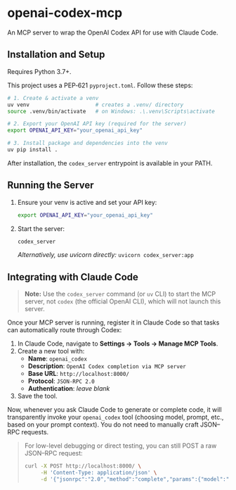 # openai-codex-mcp
An MCP server to wrap the OpenAI Codex API for use with Claude Code.

## Installation and Setup

Requires Python 3.7+.

This project uses a PEP‑621 `pyproject.toml`. Follow these steps:

```bash
# 1. Create & activate a venv
uv venv                     # creates a .venv/ directory
source .venv/bin/activate   # on Windows: .\.venv\Scripts\activate

# 2. Export your OpenAI API key (required for the server)
export OPENAI_API_KEY="your_openai_api_key"

# 3. Install package and dependencies into the venv
uv pip install .
```
After installation, the `codex_server` entrypoint is available in your PATH.

## Running the Server

1. Ensure your venv is active and set your API key:
   ```bash
   export OPENAI_API_KEY="your_openai_api_key"
   ```
2. Start the server:
   ```bash
   codex_server
   ```
   *Alternatively, use uvicorn directly:* `uvicorn codex_server:app`

## Integrating with Claude Code

> **Note:** Use the `codex_server` command (or `uv` CLI) to start the MCP server, not `codex` (the official OpenAI CLI), which will not launch this server.

Once your MCP server is running, register it in Claude Code so that tasks can automatically route through Codex:

1. In Claude Code, navigate to **Settings → Tools → Manage MCP Tools**.
2. Create a new tool with:
   - **Name**: `openai_codex`
   - **Description**: `OpenAI Codex completion via MCP server`
   - **Base URL**: `http://localhost:8000/`
   - **Protocol**: `JSON-RPC 2.0`
   - **Authentication**: _leave blank_
3. Save the tool.

Now, whenever you ask Claude Code to generate or complete code, it will transparently invoke your `openai_codex` tool (choosing model, prompt, etc., based on your prompt context). You do not need to manually craft JSON–RPC requests.

> For low-level debugging or direct testing, you can still POST a raw JSON–RPC request:
> ```bash
> curl -X POST http://localhost:8000/ \
>      -H 'Content-Type: application/json' \
>      -d '{"jsonrpc":"2.0","method":"complete","params":{"model":"gpt-4o-mini","prompt":"print(\"Hello, world!\")","max_tokens":64},"id":1}'
> ```
